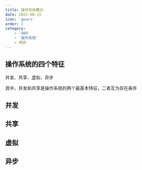 ```yaml
---
title: 操作系统概论
date: 2025-08-15
icon: 'gears'
order: 2
category: 
    - '408'
    - '操作系统'
    - 考研  
---
```


## 操作系统的四个特征

并发、共享、虚拟、异步

其中，并发和共享是操作系统的两个最基本特征，二者互为存在条件

## 并发

## 共享

## 虚拟

## 异步

